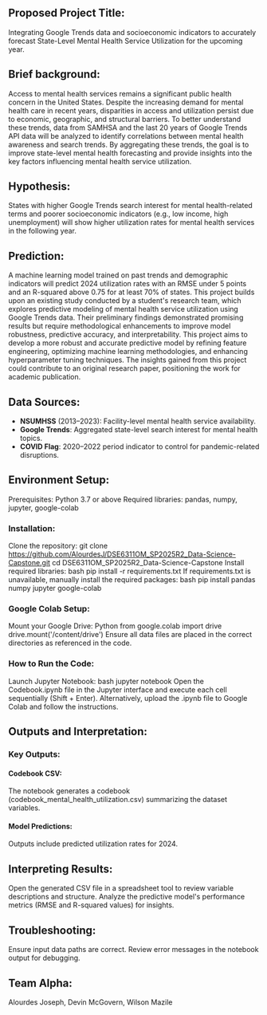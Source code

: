 
## Proposed Project Title: 
Integrating Google Trends data and socioeconomic indicators to accurately forecast State-Level Mental Health Service Utilization for the upcoming year.

## Brief background:

Access to mental health services remains a significant public health concern in the United States. Despite the increasing demand for mental health care in recent years, disparities in access and utilization persist due to economic, geographic, and structural barriers. To better understand these trends, data from SAMHSA and the last 20 years of Google Trends API data will be analyzed to identify correlations between mental health awareness and search trends. By aggregating these trends, the goal is to improve state-level mental health forecasting and provide insights into the key factors influencing mental health service utilization.

## Hypothesis:

States with higher Google Trends search interest for mental health-related terms and poorer socioeconomic indicators (e.g., low income, high unemployment) will show higher utilization rates for mental health services in the following year.

## Prediction:

A machine learning model trained on past trends and demographic indicators will predict 2024 utilization rates with an RMSE under 5 points and an R-squared above 0.75 for at least 70% of states. This project builds upon an existing study conducted by a student's research team, which explores predictive modeling of mental health service utilization using Google Trends data. Their preliminary findings demonstrated promising results but require methodological enhancements to improve model robustness, predictive accuracy, and interpretability. This project aims to develop a more robust and accurate predictive model by refining feature engineering, optimizing machine learning methodologies, and enhancing hyperparameter tuning techniques. The insights gained from this project could contribute to an original research paper, positioning the work for academic publication.

## Data Sources:  
- **NSUMHSS** (2013–2023): Facility-level mental health service availability.
- **Google Trends**: Aggregated state-level search interest for mental health topics.
- **COVID Flag**: 2020–2022 period indicator to control for pandemic-related disruptions.

## Environment Setup:
Prerequisites:
Python 3.7 or above
Required libraries: pandas, numpy, jupyter, google-colab

### Installation:
Clone the repository:
git clone https://github.com/AlourdesJ/DSE6311OM_SP2025R2_Data-Science-Capstone.git
cd DSE6311OM_SP2025R2_Data-Science-Capstone
Install required libraries:
bash
pip install -r requirements.txt
If requirements.txt is unavailable, manually install the required packages:
bash
pip install pandas numpy jupyter google-colab

### Google Colab Setup:
Mount your Google Drive:
Python
from google.colab import drive
drive.mount('/content/drive')
Ensure all data files are placed in the correct directories as referenced in the code.

### How to Run the Code:
Launch Jupyter Notebook:
bash
jupyter notebook
Open the Codebook.ipynb file in the Jupyter interface and execute each cell sequentially (Shift + Enter).
Alternatively, upload the .ipynb file to Google Colab and follow the instructions.

## Outputs and Interpretation:
### Key Outputs:
#### Codebook CSV: 
The notebook generates a codebook (codebook_mental_health_utilization.csv) summarizing the dataset variables.
#### Model Predictions: 
Outputs include predicted utilization rates for 2024.

## Interpreting Results:
Open the generated CSV file in a spreadsheet tool to review variable descriptions and structure.
Analyze the predictive model's performance metrics (RMSE and R-squared values) for insights.
## Troubleshooting:
Ensure input data paths are correct.
Review error messages in the notebook output for debugging.
## Team Alpha:
Alourdes Joseph,
Devin McGovern,
Wilson Mazile 


